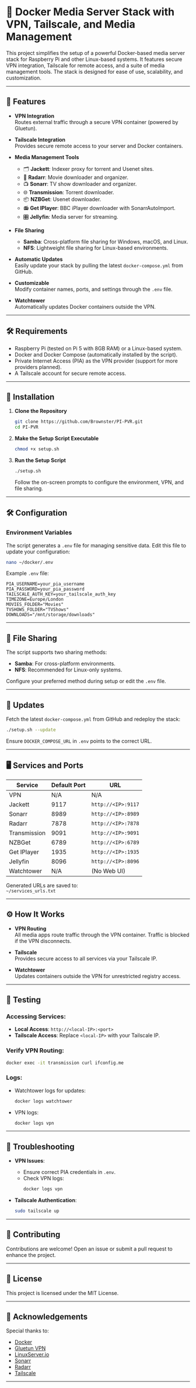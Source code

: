 # 🐳 Docker Media Server Stack with VPN, Tailscale, and Media Management

This project simplifies the setup of a powerful Docker-based media server stack for Raspberry Pi and other Linux-based systems. It features secure VPN integration, Tailscale for remote access, and a suite of media management tools. The stack is designed for ease of use, scalability, and customization.

---

## 🌟 Features

- **VPN Integration**  
  Routes external traffic through a secure VPN container (powered by Gluetun).  

- **Tailscale Integration**  
  Provides secure remote access to your server and Docker containers.

- **Media Management Tools**  
  - 🗂️ **Jackett**: Indexer proxy for torrent and Usenet sites.  
  - 🎥 **Radarr**: Movie downloader and organizer.  
  - 📺 **Sonarr**: TV show downloader and organizer.  
  - 🌐 **Transmission**: Torrent downloader.  
  - 📦 **NZBGet**: Usenet downloader.  
  - 📻 **Get IPlayer**: BBC iPlayer downloader with SonarrAutoImport.  
  - 🎛️ **Jellyfin**: Media server for streaming.  

- **File Sharing**  
  - **Samba**: Cross-platform file sharing for Windows, macOS, and Linux.  
  - **NFS**: Lightweight file sharing for Linux-based environments.  

- **Automatic Updates**  
  Easily update your stack by pulling the latest `docker-compose.yml` from GitHub.  

- **Customizable**  
  Modify container names, ports, and settings through the `.env` file.

- **Watchtower**  
  Automatically updates Docker containers outside the VPN.

---

## 🛠️ Requirements

- Raspberry Pi (tested on Pi 5 with 8GB RAM) or a Linux-based system.  
- Docker and Docker Compose (automatically installed by the script).  
- Private Internet Access (PIA) as the VPN provider (support for more providers planned).  
- A Tailscale account for secure remote access.  

---

## 🚀 Installation

1. **Clone the Repository**  
   ```bash
   git clone https://github.com/Brownster/PI-PVR.git
   cd PI-PVR
   ```

2. **Make the Setup Script Executable**  
   ```bash
   chmod +x setup.sh
   ```

3. **Run the Setup Script**  
   ```bash
   ./setup.sh
   ```
   Follow the on-screen prompts to configure the environment, VPN, and file sharing.

---

## 🛠️ Configuration

### Environment Variables
The script generates a `.env` file for managing sensitive data. Edit this file to update your configuration:  
```bash
nano ~/docker/.env
```

Example `.env` file:
```plaintext
PIA_USERNAME=your_pia_username
PIA_PASSWORD=your_pia_password
TAILSCALE_AUTH_KEY=your_tailscale_auth_key
TIMEZONE=Europe/London
MOVIES_FOLDER="Movies"
TVSHOWS_FOLDER="TVShows"
DOWNLOADS="/mnt/storage/downloads"
```

---

## 📂 File Sharing

The script supports two sharing methods:  
- **Samba**: For cross-platform environments.  
- **NFS**: Recommended for Linux-only systems.  

Configure your preferred method during setup or edit the `.env` file.

---

## 🔄 Updates

Fetch the latest `docker-compose.yml` from GitHub and redeploy the stack:
```bash
./setup.sh --update
```

Ensure `DOCKER_COMPOSE_URL` in `.env` points to the correct URL.

---

## 🖥️ Services and Ports

| Service      | Default Port | URL                              |
|--------------|--------------|----------------------------------|
| VPN          | N/A          | N/A                              |
| Jackett      | 9117         | `http://<IP>:9117`               |
| Sonarr       | 8989         | `http://<IP>:8989`               |
| Radarr       | 7878         | `http://<IP>:7878`               |
| Transmission | 9091         | `http://<IP>:9091`               |
| NZBGet       | 6789         | `http://<IP>:6789`               |
| Get IPlayer  | 1935         | `http://<IP>:1935`               |
| Jellyfin     | 8096         | `http://<IP>:8096`               |
| Watchtower   | N/A          | (No Web UI)                      |

Generated URLs are saved to:  
`~/services_urls.txt`

---

## ⚙️ How It Works

- **VPN Routing**  
  All media apps route traffic through the VPN container. Traffic is blocked if the VPN disconnects.  

- **Tailscale**  
  Provides secure access to all services via your Tailscale IP.  

- **Watchtower**  
  Updates containers outside the VPN for unrestricted registry access.  

---

## 🧪 Testing

### Accessing Services:
- **Local Access**: `http://<local-IP>:<port>`  
- **Tailscale Access**: Replace `<local-IP>` with your Tailscale IP.

### Verify VPN Routing:
```bash
docker exec -it transmission curl ifconfig.me
```

### Logs:
- Watchtower logs for updates:
  ```bash
  docker logs watchtower
  ```
- VPN logs:
  ```bash
  docker logs vpn
  ```

---

## 🐞 Troubleshooting

- **VPN Issues**:  
  - Ensure correct PIA credentials in `.env`.  
  - Check VPN logs:
    ```bash
    docker logs vpn
    ```

- **Tailscale Authentication**:  
  ```bash
  sudo tailscale up
  ```

---

## 🤝 Contributing

Contributions are welcome! Open an issue or submit a pull request to enhance the project.

---

## 📜 License

This project is licensed under the MIT License.

---

## 🙏 Acknowledgements

Special thanks to:  
- [Docker](https://www.docker.com)  
- [Gluetun VPN](https://github.com/qdm12/gluetun)  
- [LinuxServer.io](https://www.linuxserver.io)  
- [Sonarr](https://sonarr.tv)  
- [Radarr](https://radarr.video)  
- [Tailscale](https://tailscale.com)  

---


